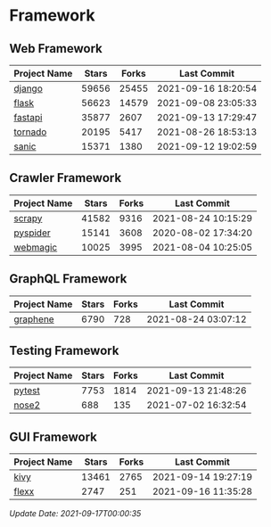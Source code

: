 # Framework

## Web Framework
| Project Name | Stars | Forks | Last Commit |
| ------------ | ----- | ----- | ----------- |
| [django](https://github.com/django/django) | 59656 | 25455 | 2021-09-16 18:20:54 |
| [flask](https://github.com/pallets/flask) | 56623 | 14579 | 2021-09-08 23:05:33 |
| [fastapi](https://github.com/tiangolo/fastapi) | 35877 | 2607 | 2021-09-13 17:29:47 |
| [tornado](https://github.com/tornadoweb/tornado) | 20195 | 5417 | 2021-08-26 18:53:13 |
| [sanic](https://github.com/sanic-org/sanic) | 15371 | 1380 | 2021-09-12 19:02:59 |

## Crawler Framework
| Project Name | Stars | Forks | Last Commit |
| ------------ | ----- | ----- | ----------- |
| [scrapy](https://github.com/scrapy/scrapy) | 41582 | 9316 | 2021-08-24 10:15:29 |
| [pyspider](https://github.com/binux/pyspider) | 15141 | 3608 | 2020-08-02 17:34:20 |
| [webmagic](https://github.com/code4craft/webmagic) | 10025 | 3995 | 2021-08-04 10:25:05 |

## GraphQL Framework
| Project Name | Stars | Forks | Last Commit |
| ------------ | ----- | ----- | ----------- |
| [graphene](https://github.com/graphql-python/graphene) | 6790 | 728 | 2021-08-24 03:07:12 |

## Testing Framework
| Project Name | Stars | Forks | Last Commit |
| ------------ | ----- | ----- | ----------- |
| [pytest](https://github.com/pytest-dev/pytest) | 7753 | 1814 | 2021-09-13 21:48:26 |
| [nose2](https://github.com/nose-devs/nose2) | 688 | 135 | 2021-07-02 16:32:54 |

## GUI Framework
| Project Name | Stars | Forks | Last Commit |
| ------------ | ----- | ----- | ----------- |
| [kivy](https://github.com/kivy/kivy) | 13461 | 2765 | 2021-09-14 19:27:19 |
| [flexx](https://github.com/flexxui/flexx) | 2747 | 251 | 2021-09-16 11:35:28 |

*Update Date: 2021-09-17T00:00:35*